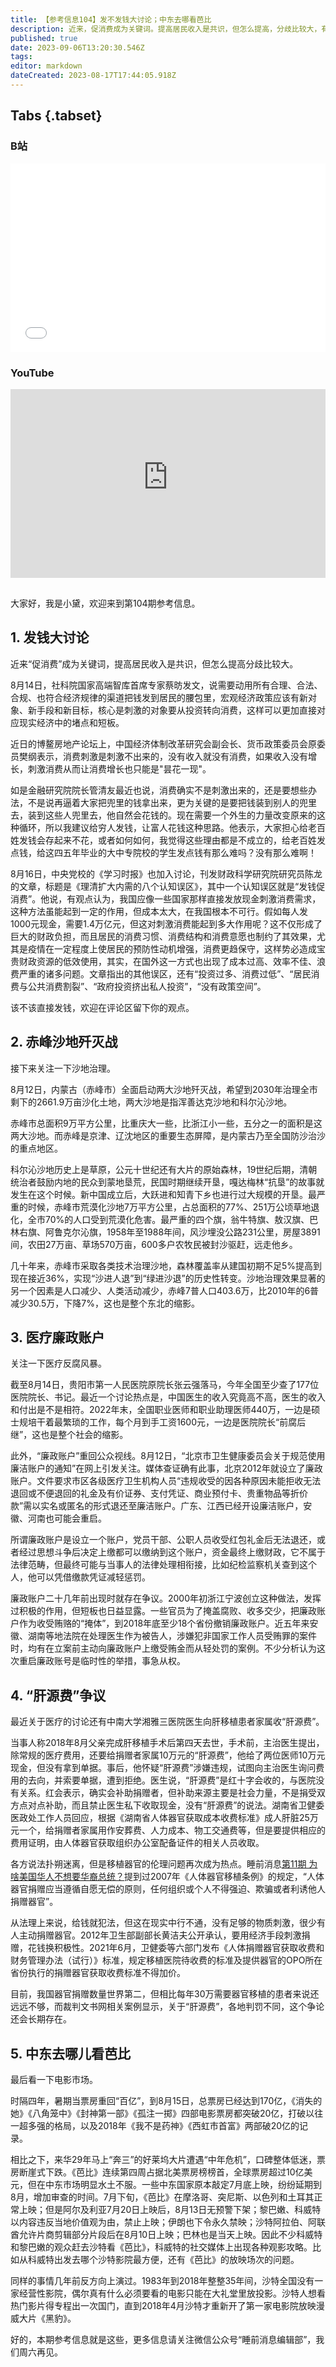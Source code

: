 ```yaml
---
title: 【参考信息104】发不发钱大讨论；中东去哪看芭比
description: 近来，促消费成为关键词。提高居民收入是共识，但怎么提高，分歧比较大，有不少观点主张直接给居民发钱或者发消费券，《学习时报》也加入讨论，发文《厘清扩大内需的八个认知误区》，其中一个误区就是“发钱促消费”，说这种方法虽能起到一定作用，但成本太大，在我国根本不可行。今年以来全国至少查了177位医院院长、书记。一个讨论热点是，400多万中国医生的收入究竟高不高？一边是硕士规培每个月到手工资1600元，一边是医院院长前腐后继，这也是整个社会的缩影。
published: true
date: 2023-09-06T13:20:30.546Z
tags: 
editor: markdown
dateCreated: 2023-08-17T17:44:05.918Z
---
```


## Tabs {.tabset}
### B站
<div style="position: relative; padding: 30% 45%;">
<iframe style="position: absolute; width: 100%; height: 100%; left: 0; top: 0;" src="//player.bilibili.com/player.html?&bvid=BV1Up4y1J75s&page=1&as_wide=1&high_quality=1&danmaku=1&autoplay=0" scrolling="no" border="0" frameborder="no" framespacing="0" allowfullscreen="true"></iframe>
</div>

### YouTube
<div style="position: relative; padding: 30% 45%;">
<iframe style="position: absolute; top: 0; left: 0; width: 100%; height: 100%;" src="https://www.youtube-nocookie.com/embed/YouTubeVID" title="YouTube video player" frameborder="0" allow="accelerometer; autoplay; clipboard-write; encrypted-media; gyroscope; picture-in-picture" allowfullscreen></iframe>
</div>

## 

大家好，我是小黛，欢迎来到第104期参考信息。

## 1. 发钱大讨论

近来“促消费”成为关键词，提高居民收入是共识，但怎么提高分歧比较大。

8月14日，社科院国家高端智库首席专家蔡昉发文，说需要动用所有合理、合法、合规、也符合经济规律的渠道把钱发到居民的腰包里，宏观经济政策应该有新对象、新手段和新目标，核心是刺激的对象要从投资转向消费，这样可以更加直接对应现实经济中的堵点和短板。

近日的博鳌房地产论坛上，中国经济体制改革研究会副会长、货币政策委员会原委员樊纲表示，消费刺激是刺激不出来的，没有收入就没有消费，如果收入没有增长，刺激消费从而让消费增长也只能是"昙花一现"。

如是金融研究院院长管清友最近也说，消费确实不是刺激出来的，还是要想些办法，不是说再逼着大家把兜里的钱拿出来，更为关键的是要把钱装到别人的兜里去，装到这些人兜里去，他自然会花钱的。现在需要一个外生的力量改变原来的这种循环，所以我建议给穷人发钱，让富人花钱这种思路。他表示，大家担心给老百姓发钱会存起来不花，或者如何如何，我觉得这些理由都是不成立的，给老百姓发点钱，给这四五年毕业的大中专院校的学生发点钱有那么难吗？没有那么难啊！

8月16日，中央党校的《学习时报》也加入讨论，刊发财政科学研究院研究员陈龙的文章，标题是《理清扩大内需的八个认知误区》，其中一个认知误区就是“发钱促消费”。他说，有观点认为，我国应像一些国家那样直接发放现金刺激消费需求，这种方法虽能起到一定的作用，但成本太大，在我国根本不可行。假如每人发1000元现金，需要1.4万亿元，但这对刺激消费能起到多大作用呢？这不仅形成了巨大的财政负担，而且居民的消费习惯、消费结构和消费意愿也制约了其效果，尤其是疫情在一定程度上使居民的预防性动机增强，消费更趋保守，这样势必造成宝贵财政资源的低效使用，其实，在国外这一方式也出现了成本过高、效率不佳、浪费严重的诸多问题。文章指出的其他误区，还有“投资过多、消费过低”、“居民消费与公共消费割裂”、“政府投资挤出私人投资”，“没有政策空间”。

该不该直接发钱，欢迎在评论区留下你的观点。

## 2. 赤峰沙地歼灭战

接下来关注一下沙地治理。

8月12日，内蒙古（赤峰市）全面启动两大沙地歼灭战，希望到2030年治理全市剩下的2661.9万亩沙化土地，两大沙地是指浑善达克沙地和科尔沁沙地。

赤峰市总面积9万平方公里，比重庆大一些，比浙江小一些，五分之一的面积是这两大沙地。而赤峰是京津、辽沈地区的重要生态屏障，是内蒙古乃至全国防沙治沙的重点地区。

科尔沁沙地历史上是草原，公元十世纪还有大片的原始森林，19世纪后期，清朝统治者鼓励内地的民众到蒙地垦荒，民国时期继续开垦，嘎达梅林“抗垦”的故事就发生在这个时候。新中国成立后，大跃进和知青下乡也进行过大规模的开垦。最严重的时候，赤峰市荒漠化沙地7万平方公里，占总面积的77%、251万公顷草地退化，全市70%的人口受到荒漠化危害。最严重的四个旗，翁牛特旗、敖汉旗、巴林右旗、阿鲁克尔沁旗，1958年至1988年间，风沙埋没公路231公里，房屋3891间，农田27万亩、草场570万亩，600多户农牧民被封沙驱赶，远走他乡。

几十年来，赤峰市采取各类技术治理沙地，森林覆盖率从建国初期不足5%提高到现在接近36%，实现“沙进人退”到“绿进沙退”的历史性转变。沙地治理效果显著的另一个因素是人口减少、人类活动减少，赤峰7普人口403.6万，比2010年的6普减少30.5万，下降7%，这也是整个东北的缩影。

## 3. 医疗廉政账户

关注一下医疗反腐风暴。

截至8月14日，贵阳市第一人民医院原院长张云强落马，今年全国至少查了177位医院院长、书记。最近一个讨论热点是，中国医生的收入究竟高不高，医生的收入和付出是不是相符。2022年末，全国职业医师和职业助理医师440万，一边是硕士规培干着最繁琐的工作，每个月到手工资1600元，一边是医院院长“前腐后继”，这也是整个社会的缩影。

此外，“廉政账户”重回公众视线。8月12日，“北京市卫生健康委员会关于规范使用廉洁账户的通知”在网上引发关注。媒体查证确有此事，北京2012年就设立了廉政账户。文件要求市区各级医疗卫生机构人员“违规收受的因各种原因未能拒收无法退回或不便退回的礼金及有价证券、支付凭证、商业预付卡、贵重物品等折价款”需以实名或匿名的形式退还至廉洁账户。广东、江西已经开设廉洁账户，安徽、河南也可能会重启。

所谓廉政账户是设立一个账户，党员干部、公职人员收受红包礼金后无法退还，或者经过思想斗争后决定上缴都可以缴纳到这个账户，资金最终上缴财政，它不属于法律范畴，但最终可能与当事人的法律处理相衔接，比如纪检监察机关查到这个人，他可以凭借缴款凭证减轻惩罚。

廉政账户二十几年前出现时就存在争议。2000年初浙江宁波创立这种做法，发挥过积极的作用，但短板也日益显露。一些官员为了掩盖腐败、收多交少，把廉政账户作为收受贿赂的“掩体”，到2018年底至少18个省份撤销廉政账户。近五年来安徽、湖南等地法院在处理医生作为被告人，涉嫌犯非国家工作人员受贿罪的案件时，均有在立案前主动向廉政账户上缴受贿金而从轻处罚的案例。不少分析认为这次重启廉政账号是临时性的举措，事急从权。

## 4. “肝源费”争议

最近关于医疗的讨论还有中南大学湘雅三医院医生向肝移植患者家属收“肝源费”。

当事人称2018年8月父亲完成肝移植手术后第四天去世，手术前，主治医生提出，除常规的医疗费用，还要给捐赠者家属10万元的“肝源费”，他给了两位医师10万元现金，但没有拿到单据。事后，他怀疑“肝源费”涉嫌违规，试图向主治医生询问费用的去向，并索要单据，遭到拒绝。医生说，“肝源费”是红十字会收的，与医院没有关系。红会表示，确实会补助捐赠者，但补助来源主要是社会力量，不是捐受双方点对点补助，而且禁止医生私下收取现金，没有“肝源费”的说法。湖南省卫健委医政处工作人员回应，根据《湖南省人体器官获取成本收费标准》成人肝脏25万元一个，给捐赠者家属用作安葬费、人力成本、物工交通费等，但是要提供相应的费用证明，由人体器官获取组织办公室配备证件的相关人员收取。

各方说法扑朔迷离，但是移植器官的伦理问题再次成为热点。睡前消息[第11期 为啥美国华人不想要华裔总统？](https://archive.bedtime.news/zh/main/1-100/11)提到过2007年《人体器官移植条例》的规定，“人体器官捐赠应当遵循自愿无偿的原则，任何组织或个人不得强迫、欺骗或者利诱他人捐赠器官”。

从法理上来说，给钱就犯法，但这在现实中行不通，没有足够的物质刺激，很少有人主动捐赠器官。2012年卫生部副部长黄洁夫公开承认，要用经济手段刺激捐赠，花钱换积极性。2021年6月，卫健委等六部门发布《人体捐赠器官获取收费和财务管理办法（试行）》标准，规定移植医院待收费的标准及提供器官的OPO所在省份执行的捐赠器官获取收费标准不得加价。

目前，我国器官捐赠数量世界第二，但相比每年30万需要器官移植的患者来说还远远不够，而裁判文书网相关案例显示，关于“肝源费”，各地判罚不同，这个争论还会长期存在。

## 5. 中东去哪儿看芭比

最后看一下电影市场。

时隔四年，暑期当票房重回“百亿”，到8月15日，总票房已经达到170亿，《消失的她》《八角笼中》《封神第一部》《孤注一掷》四部电影票房都突破20亿，打破以往一超多强的格局，以及2018年《我不是药神》《西虹市首富》两部破20亿的记录。

相比之下，来华29年马上“奔三”的好莱坞大片遭遇“中年危机”，口碑整体低迷，票房断崖式下跌。《芭比》连续第四周占据北美票房榜榜首，全球票房超过10亿美元，但在中东市场明显水土不服。一些中东国家原本敲定7月底上映，纷纷延期到8月，增加审查的时间。7月下旬，《芭比》在摩洛哥、突尼斯、以色列和土耳其正常上映；但是阿尔及利亚7月20日上映后，8月13日无预警下架；黎巴嫩、科威特以内容违反当地价值观为由，禁止上映；伊朗也下令永久禁映；沙特阿拉伯、阿联酋允许片商剪辑部分片段后在8月10日上映；巴林也是当天上映。因此不少科威特和黎巴嫩的观众赶去沙特看《芭比》，科威特的社交媒体上出现各种观影攻略。比如从科威特出发去哪个沙特影院最方便，还有《芭比》的放映场次的问题。

同样的事情几年前反方向上演过。1983年到2018年整整35年间，沙特全国没有一家经营性影院，偶尔真有什么必须要看的电影只能在大礼堂里放投影。沙特人想看热门影片得专程出一次国门，直到2018年4月沙特才重新开了第一家电影院放映漫威大片《黑豹》。

好的，本期参考信息就是这些，更多信息请关注微信公众号“睡前消息编辑部”，我们周六再见。

